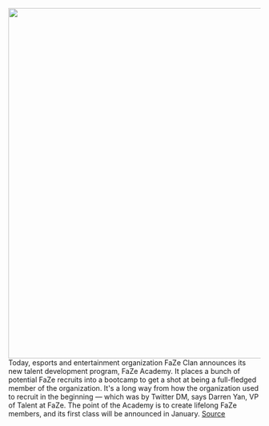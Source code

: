 <img src='https://cdn.vox-cdn.com/thumbor/9Hi5s_CZfsFXqM2n3Z9SZLEV5lI=/0x0:8688x5792/1200x800/filters:focal(3649x2201:5039x3591)/cdn.vox-cdn.com/uploads/chorus_image/image/68477392/DarrenVeraSwagg.0.jpg' width='700px' /><br/>
Today, esports and entertainment organization FaZe Clan announces its new talent development program, FaZe Academy. It places a bunch of potential FaZe recruits into a bootcamp to get a shot at being a full-fledged member of the organization. It's a long way from how the organization used to recruit in the beginning — which was by Twitter DM, says Darren Yan, VP of Talent at FaZe. The point of the Academy is to create lifelong FaZe members, and its first class will be announced in January.
<a href='https://www.theverge.com/2020/12/8/22159999/faze-academy-sypherpk-oni-studio-streaming'> Source <a/>